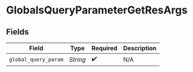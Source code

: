 # GlobalsQueryParameterGetResArgs


## Fields

| Field                | Type                 | Required             | Description          |
| -------------------- | -------------------- | -------------------- | -------------------- |
| `global_query_param` | *String*             | :heavy_check_mark:   | N/A                  |